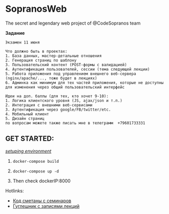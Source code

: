# SopranosWeb
The secret  and legendary web project of @CodeSopranos team

**Задание**<br>
```
Экзамен 11 июня

Что должно быть в проектах:
1. База данных, мастер-детальные отношения
2. Генерация страниц по шаблону
3. Пользовательский контент (POST-формы с валидацией)
4. Аутентификация пользователей, сессии (тема следующей лекции)
5. Работа приложения под управлением внешнего веб-сервера (nginx/apache/..., тоже будет в лекциях)
6. Админка как минимум для тех частей приложения, которые не доступны для изменения через общий пользовательский интерфейс

Идеи на доп. баллы (для тех, кто хочет 9-10):
1. Логика клиентского уровня (JS, ajax/json и т.п.)
2. Интеграция с внешними веб-сервисами
3. Аутентификация через google/FB/twitter/etc.
4. Мобильный клиент
5. Дизайн страниц
по вопросам можете также писать мне в телеграмм  +79601733331
```

## GET STARTED:
[*setuping environment*](https://testdriven.io/blog/dockerizing-django-with-postgres-gunicorn-and-nginx/)

 1. ```docker-compose build```<br>

 2. ```docker-compose up -d```<br>

 3. Then check dockerIP:8000<br>
 
 
Hotlinks:
 - [Код сметаны с семинаров](https://bitbucket.org/osmetanin/pmi17/src/master/)
 - [Гуглешник с записями лекций](https://drive.google.com/drive/folders/1WmCNTIeBVCgo0prX4ndMkqfpRGpqmt4V)
